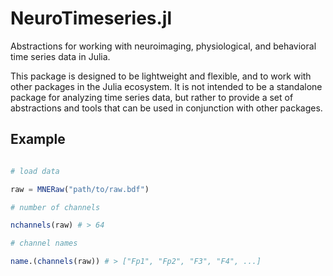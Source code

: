 # NeuroTimeseries.jl

Abstractions for working with neuroimaging, physiological, and behavioral time series data in Julia.

This package is designed to be lightweight and flexible, and to work with other packages in the Julia ecosystem. It is not intended to be a standalone package for analyzing time series data, but rather to provide a set of abstractions and tools that can be used in conjunction with other packages.

## Example

```julia using PyMNE using MNETimeseries

# load data

raw = MNERaw("path/to/raw.bdf")

# number of channels

nchannels(raw) # > 64

# channel names

name.(channels(raw)) # > ["Fp1", "Fp2", "F3", "F4", ...]

```
